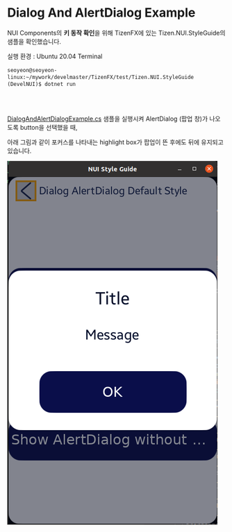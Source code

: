 # Dialog And AlertDialog Example

NUI Components의 **키 동작 확인**을 위해 TizenFX에 있는 Tizen.NUI.StyleGuide의 샘플을 확인했습니다.

실행 환경 : Ubuntu 20.04 Terminal

```
seoyeon@seoyeon-linux:~/mywork/develmaster/TizenFX/test/Tizen.NUI.StyleGuide (DevelNUI)$ dotnet run
```

<br>
<br>

[DialogAndAlertDialogExample.cs](https://github.com/Samsung/TizenFX/blob/master/test/Tizen.NUI.StyleGuide/Examples/DialogAndAlertDialogExample.cs) 샘플을 실행시켜 AlertDialog (팝업 창)가 나오도록 button을 선택했을 때,

아래 그림과 같이 포커스를 나타내는 highlight box가 팝업이 뜬 후에도 뒤에 유지되고 있습니다.


![FocusBehind](./images/DialogFocusIssue.png)


